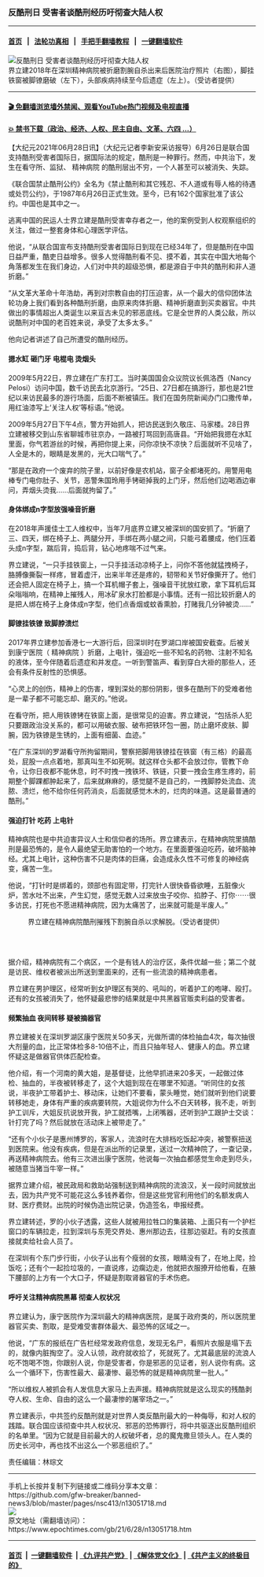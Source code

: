 ### 反酷刑日 受害者谈酷刑经历吁彻查大陆人权
------------------------

#### [首页](https://github.com/gfw-breaker/banned-news3/blob/master/README.md) &nbsp;&nbsp;|&nbsp;&nbsp; [法轮功真相](https://github.com/begood0513/basic/blob/master/README.md)  &nbsp;&nbsp;|&nbsp;&nbsp; [手把手翻墙教程](https://github.com/gfw-breaker/guides/wiki)  &nbsp;&nbsp;|&nbsp;&nbsp; [一键翻墙软件](https://github.com/gfw-breaker/nogfw/blob/master/README.md)  



<div><img alt="反酷刑日 受害者谈酷刑经历吁彻查大陆人权" class="attachment-djy_600_400 size-djy_600_400 wp-post-image" src="https://i.epochtimes.com/assets/uploads/2021/06/id13052061-jie4FotoJet-600x400.jpg"/>
<div class="caption">
 界立建2018年在深圳精神病院被折磨割腕自杀出来后医院治疗照片（右图），脚挂铁窗被脚镣磨破（左下），头部疾病持续至今后遗症（左上）。（受访者提供）
</div></div><hr/>

#### [ 🎬  免翻墙浏览墙外禁闻、观看YouTube热门视频及电视直播](https://github.com/gfw-breaker/HelloWorld)

#### [ 💥  禁书下载（政治、经济、人权、民主自由、文革、六四 ...）](https://github.com/gfw-breaker/books/blob/master/README.md)

<div><p>
 【大纪元2021年06月28日讯】（大纪元记者李新安采访报导）6月26日是联合国支持酷刑受害者国际日，据国际法的规定，酷刑是一种罪行。然而，中共治下，发生在看守所、监狱、
 <ok href="https://www.epochtimes.com/gb/tag/%E7%B2%BE%E7%A5%9E%E7%97%85%E9%99%A2.html">
  精神病院
 </ok>
 的酷刑层出不穷，一个人甚至可以被消失、失踪。
</p>
<p>
 《联合国禁止酷刑公约》全名为《禁止酷刑和其它残忍、不人道或有辱人格的待遇或处罚公约》，于1987年6月26日正式生效。至今，已有162个国家批准了该公约。中国也是其中之一。
</p>
<p>
 逃离中国的民运人士界立建是酷刑受害幸存者之一，他的案例受到人权观察组织的关注，做过一整套身体和心理医学评估。
</p>
<p>
 他说，“从联合国宣布支持酷刑受害者国际日到现在已经34年了，但是酷刑在中国日益严重，酷吏日益增多。很多人觉得酷刑看不见、摸不着，其实在中国大地每个角落都发生在我们身边，人们对中共的超级恐惧，都是源自于中共的酷刑和非人道折磨。”
</p>
<p>
 “从文革大革命十年浩劫，再到对宗教自由的打压迫害，从一个最大的信仰团体法轮功身上我们看到各种酷刑折磨，由原来肉体折磨、精神折磨直到买卖器官。中共做出的事情超出人类诞生以来亘古未见的邪恶底线。它是全世界的人类公敌，所以说酷刑对中国的老百姓来说，承受了太多太多。”
</p>
<p>
 他向记者讲述了自己所遭受的酷刑经历。
</p>
<h4>
 摁水缸 砸门牙 电棍电 烫烟头
</h4>
<p>
 2009年5月22日，界立建在广东打工。当时美国国会众议院议长佩洛西（Nancy Pelosi）访问中国，数千访民去北京游行。“25日、27日都在搞游行，那也是21世纪以来访民最多的游行场面，后面不断被镇压。我们在国务院新闻办门口撒传单，用红油漆写上‘关注人权’等标语。”他说。
</p>
<p>
 2009年5月27日下午4点，警方开始抓人，把访民送到久敬庄、马家楼。28日界立建被移交到山东省聊城市驻京办，一路被打骂回到高唐县。“开始把我摁在水缸里面，你气若游丝的时候，再把你提上来，问你凉快不凉快？后面就听不见啥了，人全是木的，眼睛是发黑的，光大口喘气了。”
</p>
<p>
 “那是在政府一个废弃的院子里，以前好像是农机站，窗子全都堵死的。用警用电棒专门电你肚子、关节，恶警朱国玲用手铐砸掉我的上门牙，然后他们边喝酒边审问，弄烟头烫我……后面就拘留了。”
</p>
<h4>
 身体绑成n字型放强噪音折磨
</h4>
<p>
 在2018年声援佳士工人维权中，当年7月底界立建又被深圳的国安抓了。“折磨了三、四天，绑在椅子上、两腿分开，手绑在两小腿之间，只能弓着腰成，他们压着头成n字型，踹后背，捣后背，钻心地疼喘不过气来。
</p>
<p>
 界立建说，“一只手挂铁窗上，一只手挂活动凉椅子上，问你不答他就猛拽椅子，胳膊像撕裂一样疼，冒着虚汗，出来半年还是疼的，韧带和关节好像撕开了。他们还会把人固定在椅子上，搞一个耳机帽子套上，强噪音干扰放红歌，拿下耳机后耳朵嗡嗡响，在精神上摧残人，用冰矿泉水打脸都是小事情。还有一招比较折磨人的是把人绑在椅子上身体成n字型，他们点香烟或蚊香熏脸，打赌我几分钟被烫……”
</p>
<h4>
 脚镣挂铁镣 致脚脖溃烂
</h4>
<p>
 2017年界立建参加香港七一大游行后，回深圳时在罗湖口岸被国安截查。后被关到康宁医院（
 <ok href="https://www.epochtimes.com/gb/tag/%E7%B2%BE%E7%A5%9E%E7%97%85%E9%99%A2.html">
  精神病院
 </ok>
 ）折磨，上电针，强迫吃一些不知名的药物、注射不知名的液体，至今伴随着后遗症和并发症。一听到警笛声、看到穿白大褂的那些人，还会有条件反射性的恐惧感。
</p>
<p>
 “心灵上的创伤，精神上的伤害，埋到深处的那份阴影，很多在酷刑下的受难者他是一辈子都不可能忘却、磨灭的。”他说。
</p>
<p>
 在看守所，把人用铁镣铐在铁窗上面，是很常见的迫害。界立建说，“包括杀人犯只要跟政治没关系的，都可以用破衣服、破布把铁环包一圈，防止磨坏皮肤、脚腕，因为铁镣是生锈的，上面有细菌、血迹。”
</p>
<p>
 “在广东深圳的罗湖看守所拘留期间，警察把脚用铁镣挂在铁窗（有三格）的最高处，屁股一点点着地，那真叫生不如死啊。就这样仓头都不会放过你，管教下命令，让你日夜都不能休息，时不时拽一拽铁环、铁链，只要一拽会生疼生疼的，前期整个脚踝都肿起来了，后来就麻麻的，感觉腿不是自己的，一拽脚脖处流血、流脓、溃烂，他不给你任何药消炎，后面就感觉木木的，烂肉的味道。这是最普通的酷刑。”
</p>
<h4>
 <ok href="https://www.epochtimes.com/gb/tag/%E5%BC%BA%E8%BF%AB%E6%89%93%E9%92%88.html">
  强迫打针
 </ok>
 吃药 上电针
</h4>
<p>
 精神病院也是中共迫害异议人士和信仰者的场所。界立建表示，在精神病院里搞酷刑是最恐怖的，是令人最绝望无助害怕的一个地方。在里面要强迫吃药，破坏脑神经。尤其上电针，这种伤害不只是肉体的巨痛，会造成永久性不可修复的神经病变，痛苦一生。
</p>
<p>
 他说，“打针时是绑着的，颈部也有固定带，打完针人很快昏昏欲睡，五脏像火炉，苦水吐不出来，产生幻觉，感觉无数人过来放虫子咬你、掐脖子、打你⋯⋯很多访民，打死也不愿进精神病院，因为太痛苦了，出来就可能是半废人。”
</p>
<figure aria-describedby="caption-attachment-13052027" class="wp-caption aligncenter" id="attachment_13052027" style="width: 435px">
 <ok href="https://i.epochtimes.com/assets/uploads/2021/06/id13052027-jieFotoJet.jpg" target="_blank">
  <img alt="" class="wp-image-13052027" src="https://i.epochtimes.com/assets/uploads/2021/06/id13052027-jieFotoJet-600x780.jpg"/>
 </ok>
 <br/><figcaption class="wp-caption-text" id="caption-attachment-13052027">
  界立建在精神病院酷刑摧残下割腕自杀以求解脱。（受访者提供）
 </figcaption><br/>
</figure><br/>
<p>
 据介绍，精神病院有二个病区，一个是有钱人的治疗区，条件优越一些；第二个就是访民、维权者被派出所送到里面来的，还有一些流浪的精神病患者。
</p>
<p>
 界立建在男护理区，经常听到女护理区有哭的、吼叫的，听着护工的咆哮、殴打。还有的女孩被消失了，他怀疑最悲惨的结果就是中共黑器官贩卖利益的受害者。
</p>
<h4>
 频繁抽血 夜间转移 疑被摘器官
</h4>
<p>
 界立建被关在深圳罗湖区康宁医院关50多天，光做所谓的体检抽血4次，每次抽很大剂量的血，比正常体检多8-10倍不止，而且只抽年轻人、健康人的血。界立建怀疑这是做器官供体匹配检查。
</p>
<p>
 他介绍，有一个河南的黄大姐，是基督徒，比他早抓进来20多天，一起做过体检、抽血的，半夜被转移走了，这个大姐到现在在哪里不知道。“听同住的女孩说，半夜护工带着护士、移动床，让她们不要看，蒙头睡觉，她们就听到他们说要转移她走，身体有严重的疾病要转院，大姐说你为什么不白天转移，我不走，听到护工训斥，大姐反抗说放开我，护工就捂嘴，上闭嘴器，还听到护工跟护士交谈：针打完了吗？然后就放在活动床上被带走了。”
</p>
<p>
 “还有个小伙子是惠州博罗的，客家人，流浪时在大排档吃饭起冲突，被警察扭送到医院来。他没有疾病，但是在派出所的记录里，送过一次精神院了，一查记录，再送精神病院去。他有三次进出康宁医院，他说每一次抽血都感觉生命走到尽头，被随意当猪当牛宰一样。”
</p>
<p>
 据界立建介绍，被民政局和救助站强制送到精神病院的流浪汉，关一段时间就放出去，因为共产党不可能花这么多钱养着你，但是这些党官利用他们的名额发病人财、医疗费财。出院的时候伪造出院记录，伪造签名，申报经费。
</p>
<p>
 界立建转述，罗的小伙子透露，这些人就被用拉牲口的集装箱、上面只有一个护栏窗口的车辆拉走，拉到深圳与东莞交界处、惠州那边去，往那边驱赶。有的女孩直接就卖给社会人员了。
</p>
<p>
 在深圳有个东门步行街，小伙子认出有个瘦弱的女孩，眼睛没有了，在地上爬，捡饭吃；还有个一起捡垃圾的，一直说疼，边瘸边走，他就把衣服撩开给他看，在腋下腰部的上方有一个大口子，怀疑是割取肾器官的手术伤疤。
</p>
<h4>
 呼吁关注精神病院黑幕 彻查人权状况
</h4>
<p>
 界立建认为，康宁医院作为深圳最大的精神病医院，是属于政府类的，所以医院里器官买卖、割取，是受难受害群体最大、最恐怖的区域之一。
</p>
<p>
 他说，“广东的报纸在广告栏经常发政府信息，发现无名尸，看照片衣服是塌下去的，就像内脏掏空了。没人认领，政府就收拾了，死就死了。尤其最底层的流浪人吃不饱喝不饱，你跟别人说，你是受害者，你是邪恶的见证者，别人说你有病。这么一个循环下，伤害性最大、最凄惨、最恐怖的就是精神病院里一批人。”
</p>
<p>
 “所以维权人被抓会有人发信息大家马上去声援。精神病院就是这么现实的残酷剥夺人权、生命、自由的这么一个最凄惨的屠宰场之一。”
</p>
<p>
 界立建表示，中共签约反酷刑就是对世界人类反酷刑最大的一种侮辱，和对人权的践踏。联合国应该彻查中共人权状况、邪恶的恐怖罪行，将中共驱逐出反酷刑组织的名单里。“因为它就是目前最大的人权破坏者，总的魔鬼撒旦领头人。在人类的历史长河中，再也找不出这么一个邪恶组织了。”
</p>
<p>
 责任编辑：林琮文
</p>
</div>
<hr/>
手机上长按并复制下列链接或二维码分享本文章：<br/>
https://github.com/gfw-breaker/banned-news3/blob/master/pages/nsc413/n13051718.md <br/>
<a href='https://github.com/gfw-breaker/banned-news3/blob/master/pages/nsc413/n13051718.md'><img src='https://github.com/gfw-breaker/banned-news3/blob/master/pages/nsc413/n13051718.md.png'/></a> <br/>
原文地址（需翻墙访问）：https://www.epochtimes.com/gb/21/6/28/n13051718.htm


------------------------
#### [首页](https://github.com/gfw-breaker/banned-news3/blob/master/README.md) &nbsp;|&nbsp; [一键翻墙软件](https://github.com/gfw-breaker/nogfw/blob/master/README.md) &nbsp;| [《九评共产党》](https://github.com/gfw-breaker/9ping.md/blob/master/README.md#九评之一评共产党是什么) | [《解体党文化》](https://github.com/gfw-breaker/jtdwh.md/blob/master/README.md) | [《共产主义的终极目的》](https://github.com/gfw-breaker/gczydzjmd.md/blob/master/README.md)


<img src='http://gfw-breaker.win/banned-news3/pages/nsc413/n13051718.md' width='0px' height='0px'/>